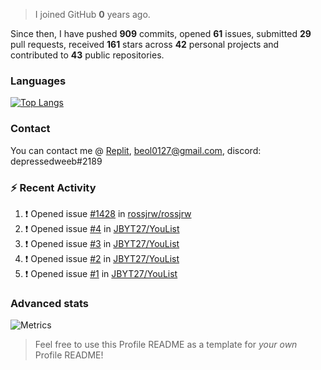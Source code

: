 > I joined GitHub **0** years ago.

Since then, I have pushed **909** commits, opened **61** issues, submitted **29** pull requests, received **161** stars across **42** personal projects and contributed to **43** public repositories.


### Languages

[![Top Langs](https://github-readme-stats.vercel.app/api/top-langs/?username=JBYT27&layout=compact&langs_count=8)](https://github.com/anuraghazra/github-readme-stats)


### Contact
You can contact me @ [Replit](https://replit.com/@JBloves27), beol0127@gmail.com, discord: depressedweeb#2189

### :zap: Recent Activity

<!--START_SECTION:activity-->
1. ❗️ Opened issue [#1428](https://github.com/rossjrw/rossjrw/issues/1428) in [rossjrw/rossjrw](https://github.com/rossjrw/rossjrw)
2. ❗️ Opened issue [#4](https://github.com/JBYT27/YouList/issues/4) in [JBYT27/YouList](https://github.com/JBYT27/YouList)
3. ❗️ Opened issue [#3](https://github.com/JBYT27/YouList/issues/3) in [JBYT27/YouList](https://github.com/JBYT27/YouList)
4. ❗️ Opened issue [#2](https://github.com/JBYT27/YouList/issues/2) in [JBYT27/YouList](https://github.com/JBYT27/YouList)
5. ❗️ Opened issue [#1](https://github.com/JBYT27/YouList/issues/1) in [JBYT27/YouList](https://github.com/JBYT27/YouList)
<!--END_SECTION:activity-->

### Advanced stats

![Metrics](https://github.com/JBYT27/JBYT27/blob/main/github-metrics.svg)


> Feel free to use this Profile README as a template for *your own* Profile README!
